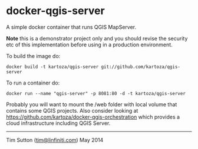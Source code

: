docker-qgis-server
==================

A simple docker container that runs QGIS MapServer.


**Note** this is a demonstrator project only and you should revise the security
etc of this implementation before using in a production environment.

To build the image do:

```
docker build -t kartoza/qgis-server git://github.com/kartoza/qgis-server
```

To run a container do:

```
docker run --name "qgis-server" -p 8081:80 -d -t kartoza/qgis-server
```

Probably you will want to mount the /web folder with local volume
that contains some QGIS projects. Also consider looking at
https://github.com/kartoza/docker-qgis-orchestration which
provides a cloud infrastructure including QGIS Server.

-----------

Tim Sutton (tim@linfiniti.com)
May 2014
